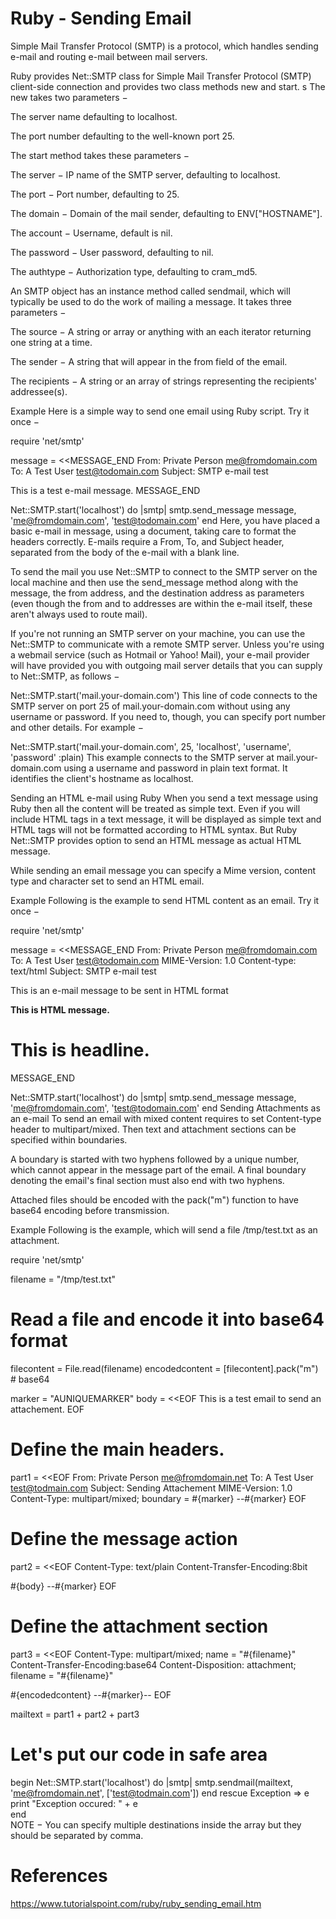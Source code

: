 # Ruby - Sending Email

Simple Mail Transfer Protocol (SMTP) is a protocol, which handles sending e-mail and routing e-mail between mail servers.

Ruby provides Net::SMTP class for Simple Mail Transfer Protocol (SMTP) client-side connection and provides two class methods new and start.
s
The new takes two parameters −

The server name defaulting to localhost.

The port number defaulting to the well-known port 25.

The start method takes these parameters −

The server − IP name of the SMTP server, defaulting to localhost.

The port − Port number, defaulting to 25.

The domain − Domain of the mail sender, defaulting to ENV["HOSTNAME"].

The account − Username, default is nil.

The password − User password, defaulting to nil.

The authtype − Authorization type, defaulting to cram_md5.

An SMTP object has an instance method called sendmail, which will typically be used to do the work of mailing a message. It takes three parameters −

The source − A string or array or anything with an each iterator returning one string at a time.

The sender − A string that will appear in the from field of the email.

The recipients − A string or an array of strings representing the recipients' addressee(s).

Example
Here is a simple way to send one email using Ruby script. Try it once −

require 'net/smtp'

message = <<MESSAGE_END
From: Private Person <me@fromdomain.com>
To: A Test User <test@todomain.com>
Subject: SMTP e-mail test

This is a test e-mail message.
MESSAGE_END

Net::SMTP.start('localhost') do |smtp|
  smtp.send_message message, 'me@fromdomain.com', 'test@todomain.com'
end
Here, you have placed a basic e-mail in message, using a document, taking care to format the headers correctly. E-mails require a From, To, and Subject header, separated from the body of the e-mail with a blank line.

To send the mail you use Net::SMTP to connect to the SMTP server on the local machine and then use the send_message method along with the message, the from address, and the destination address as parameters (even though the from and to addresses are within the e-mail itself, these aren't always used to route mail).

If you're not running an SMTP server on your machine, you can use the Net::SMTP to communicate with a remote SMTP server. Unless you're using a webmail service (such as Hotmail or Yahoo! Mail), your e-mail provider will have provided you with outgoing mail server details that you can supply to Net::SMTP, as follows −

Net::SMTP.start('mail.your-domain.com')
This line of code connects to the SMTP server on port 25 of mail.your-domain.com without using any username or password. If you need to, though, you can specify port number and other details. For example −

Net::SMTP.start('mail.your-domain.com',
                25,
                'localhost',
                'username', 'password' :plain)
This example connects to the SMTP server at mail.your-domain.com using a username and password in plain text format. It identifies the client's hostname as localhost.

Sending an HTML e-mail using Ruby
When you send a text message using Ruby then all the content will be treated as simple text. Even if you will include HTML tags in a text message, it will be displayed as simple text and HTML tags will not be formatted according to HTML syntax. But Ruby Net::SMTP provides option to send an HTML message as actual HTML message.

While sending an email message you can specify a Mime version, content type and character set to send an HTML email.

Example
Following is the example to send HTML content as an email. Try it once −

require 'net/smtp'

message = <<MESSAGE_END
From: Private Person <me@fromdomain.com>
To: A Test User <test@todomain.com>
MIME-Version: 1.0
Content-type: text/html
Subject: SMTP e-mail test

This is an e-mail message to be sent in HTML format

<b>This is HTML message.</b>
<h1>This is headline.</h1>
MESSAGE_END

Net::SMTP.start('localhost') do |smtp|
   smtp.send_message message, 'me@fromdomain.com', 'test@todomain.com'
end
Sending Attachments as an e-mail
To send an email with mixed content requires to set Content-type header to multipart/mixed. Then text and attachment sections can be specified within boundaries.

A boundary is started with two hyphens followed by a unique number, which cannot appear in the message part of the email. A final boundary denoting the email's final section must also end with two hyphens.

Attached files should be encoded with the pack("m") function to have base64 encoding before transmission.

Example
Following is the example, which will send a file /tmp/test.txt as an attachment.

require 'net/smtp'

filename = "/tmp/test.txt"
# Read a file and encode it into base64 format
filecontent = File.read(filename)
encodedcontent = [filecontent].pack("m")   # base64

marker = "AUNIQUEMARKER"
body = <<EOF
This is a test email to send an attachement.
EOF

# Define the main headers.
part1 = <<EOF
From: Private Person <me@fromdomain.net>
To: A Test User <test@todmain.com>
Subject: Sending Attachement
MIME-Version: 1.0
Content-Type: multipart/mixed; boundary = #{marker}
--#{marker}
EOF

# Define the message action
part2 = <<EOF
Content-Type: text/plain
Content-Transfer-Encoding:8bit

#{body}
--#{marker}
EOF

# Define the attachment section
part3 = <<EOF
Content-Type: multipart/mixed; name = \"#{filename}\"
Content-Transfer-Encoding:base64
Content-Disposition: attachment; filename = "#{filename}"

#{encodedcontent}
--#{marker}--
EOF

mailtext = part1 + part2 + part3

# Let's put our code in safe area
begin
   Net::SMTP.start('localhost') do |smtp|
      smtp.sendmail(mailtext, 'me@fromdomain.net', ['test@todmain.com'])
   end
rescue Exception => e  
   print "Exception occured: " + e  
end  
NOTE − You can specify multiple destinations inside the array but they should be separated by comma.

# References
https://www.tutorialspoint.com/ruby/ruby_sending_email.htm

